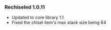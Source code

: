 ### Rechiseled 1.0.11
- Updated to core library 1.1
- Fixed the chisel item's max stack size being 64

